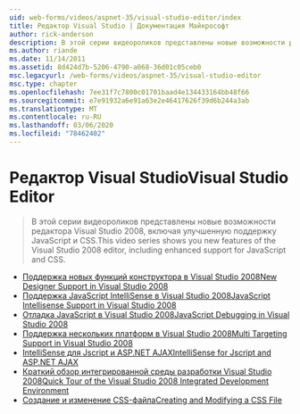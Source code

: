 ```yaml
---
uid: web-forms/videos/aspnet-35/visual-studio-editor/index
title: Редактор Visual Studio | Документация Майкрософт
author: rick-anderson
description: В этой серии видеороликов представлены новые возможности редактора Visual Studio 2008, включая улучшенную поддержку JavaScript и CSS.
ms.author: riande
ms.date: 11/14/2011
ms.assetid: 8d424d7b-5206-4790-a068-36d01c05ceb0
msc.legacyurl: /web-forms/videos/aspnet-35/visual-studio-editor
msc.type: chapter
ms.openlocfilehash: 7ee31f7c7800c01701baad4e134433164bb48f66
ms.sourcegitcommit: e7e91932a6e91a63e2e46417626f39d6b244a3ab
ms.translationtype: MT
ms.contentlocale: ru-RU
ms.lasthandoff: 03/06/2020
ms.locfileid: "78462402"
---
```

# <a name="visual-studio-editor"></a><span data-ttu-id="1fd73-103">Редактор Visual Studio</span><span class="sxs-lookup"><span data-stu-id="1fd73-103">Visual Studio Editor</span></span>

> <span data-ttu-id="1fd73-104">В этой серии видеороликов представлены новые возможности редактора Visual Studio 2008, включая улучшенную поддержку JavaScript и CSS.</span><span class="sxs-lookup"><span data-stu-id="1fd73-104">This video series shows you new features of the Visual Studio 2008 editor, including enhanced support for JavaScript and CSS.</span></span>

- [<span data-ttu-id="1fd73-105">Поддержка новых функций конструктора в Visual Studio 2008</span><span class="sxs-lookup"><span data-stu-id="1fd73-105">New Designer Support in Visual Studio 2008</span></span>](new-designer-support-in-visual-studio-2008.md)
- [<span data-ttu-id="1fd73-106">Поддержка JavaScript IntelliSense в Visual Studio 2008</span><span class="sxs-lookup"><span data-stu-id="1fd73-106">JavaScript Intellisense Support in Visual Studio 2008</span></span>](javascript-intellisense-support-in-visual-studio-2008.md)
- [<span data-ttu-id="1fd73-107">Отладка JavaScript в Visual Studio 2008</span><span class="sxs-lookup"><span data-stu-id="1fd73-107">JavaScript Debugging in Visual Studio 2008</span></span>](javascript-debugging-in-visual-studio-2008.md)
- [<span data-ttu-id="1fd73-108">Поддержка нескольких платформ в Visual Studio 2008</span><span class="sxs-lookup"><span data-stu-id="1fd73-108">Multi Targeting Support in Visual Studio 2008</span></span>](multi-targeting-support-in-visual-studio-2008.md)
- [<span data-ttu-id="1fd73-109">IntelliSense для Jscript и ASP.NET AJAX</span><span class="sxs-lookup"><span data-stu-id="1fd73-109">IntelliSense for Jscript and ASP.NET AJAX</span></span>](intellisense-for-jscript-and-aspnet-ajax.md)
- [<span data-ttu-id="1fd73-110">Краткий обзор интегрированной среды разработки Visual Studio 2008</span><span class="sxs-lookup"><span data-stu-id="1fd73-110">Quick Tour of the Visual Studio 2008 Integrated Development Environment</span></span>](quick-tour-of-the-visual-studio-2008-integrated-development-environment.md)
- [<span data-ttu-id="1fd73-111">Создание и изменение CSS-файла</span><span class="sxs-lookup"><span data-stu-id="1fd73-111">Creating and Modifying a CSS File</span></span>](creating-and-modifying-a-css-file.md)
